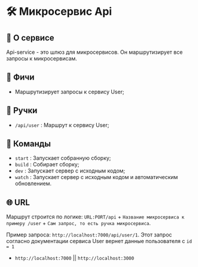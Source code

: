 # 🛠️ Микросервис Api

## 🔎 О сервисе

Api-service - это шлюз для микросервисов. Он маршрутизирует все запросы к микросервисам.

## 💪 Фичи

- Маршрутизирует запросы к сервису User;

## 🔗 Ручки

- `/api/user` : Маршрут к сервису User;

## 🔧 Команды

- `start` : Запускает собранную сборку;
- `build` : Собирает сборку;
- `dev` : Запускает сервер с исходным кодом;
- `watch` : Запускает сервер с исходным кодом и автоматическим обновлением.

## 🌐 URL

Маршрут строится по логике: `URL:PORT/api` + `Название микросервиса к примеру /user` + `Сам запрос, то есть ручка микросервиса`.

Пример запроса: `http://localhost:7000/api/user/1`. Этот запрос согласно документации сервиса User вернет данные пользователя с `id = 1`

- `http://localhost:7000` || `http://localhost:3000`
